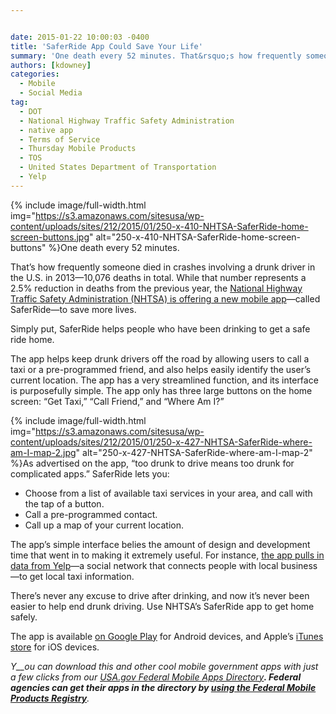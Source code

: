 ```yaml
---


date: 2015-01-22 10:00:03 -0400
title: 'SaferRide App Could Save Your Life'
summary: 'One death every 52 minutes. That&rsquo;s how frequently someone died in crashes involving a drunk driver in the U.S. in 2013&mdash;10,076 deaths in total. While that number represents a 2.5% reduction in deaths from the previous year, the National Highway Traffic Safety Administration (NHTSA) is offering a new mobile app&mdash;called SaferRide&mdash;to save'
authors: [kdowney]
categories:
  - Mobile
  - Social Media
tag:
  - DOT
  - National Highway Traffic Safety Administration
  - native app
  - Terms of Service
  - Thursday Mobile Products
  - TOS
  - United States Department of Transportation
  - Yelp
---
```



{% include image/full-width.html img="https://s3.amazonaws.com/sitesusa/wp-content/uploads/sites/212/2015/01/250-x-410-NHTSA-SaferRide-home-screen-buttons.jpg" alt="250-x-410-NHTSA-SaferRide-home-screen-buttons" %}One death every 52 minutes.

That’s how frequently someone died in crashes involving a drunk driver in the U.S. in 2013—10,076 deaths in total. While that number represents a 2.5% reduction in deaths from the previous year, the <a href="http://www.nhtsa.gov/About+NHTSA/Press+Releases/2014/SaferRide-app-and-new-data-highlight-holiday-drunk-driving-crackdown" target="_blank">National Highway Traffic Safety Administration (NHTSA) is offering a new mobile app</a>—called SaferRide—to save more lives.

Simply put, SaferRide helps people who have been drinking to get a safe ride home.

The app helps keep drunk drivers off the road by allowing users to call a taxi or a pre-programmed friend, and also helps easily identify the user’s current location. The app has a very streamlined function, and its interface is purposefully simple. The app only has three large buttons on the home screen: “Get Taxi,” “Call Friend,” and “Where Am I?”


{% include image/full-width.html img="https://s3.amazonaws.com/sitesusa/wp-content/uploads/sites/212/2015/01/250-x-427-NHTSA-SaferRide-where-am-I-map-2.jpg" alt="250-x-427-NHTSA-SaferRide-where-am-I-map-2" %}As advertised on the app, &#8220;too drunk to drive means too drunk for complicated apps.&#8221; SaferRide lets you:

  * Choose from a list of available taxi services in your area, and call with the tap of a button.
  * Call a pre-programmed contact.
  * Call up a map of your current location.

The app’s simple interface belies the amount of design and development time that went in to making it extremely useful. For instance, [the app pulls in data from Yelp](https://www.WHATEVER/2015/01/26/new-nhtsa-app-uses-yelp-api/ "New NHTSA App Uses Yelp API")—a social network that connects people with local business—to get local taxi information.

There’s never any excuse to drive after drinking, and now it’s never been easier to help end drunk driving. Use NHTSA’s SaferRide app to get home safely.

The app is available [on Google Play](https://play.google.com/store/apps/details?id=com.nhtsa.SaferRide) for Android devices, and Apple’s [iTunes store](https://itunes.apple.com/us/app/saferride/id950774008?mt=8) for iOS devices.

_Y__ou can download this and other cool mobile government apps with just a few clicks from our [USA.gov Federal Mobile Apps Directory](http://www.usa.gov/mobileapps.shtml)__. Federal agencies can get their apps in the directory by [using the Federal Mobile Products Registry](https://www.WHATEVER/services/the-federal-mobile-apps-registry/)__._